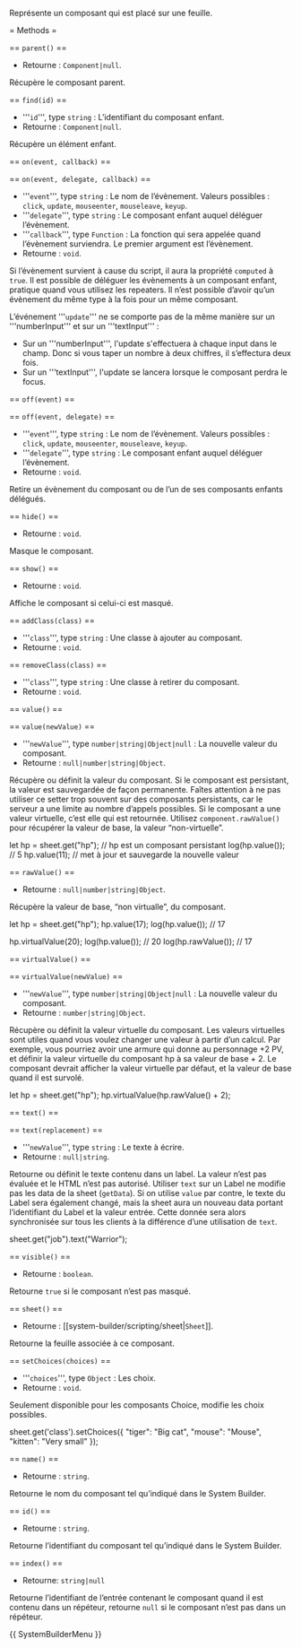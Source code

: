 Représente un composant qui est placé sur une feuille.

= Methods =

== <code>parent()</code> ==

* Retourne : <code>Component|null</code>.

Récupère le composant parent.

== <code>find(id)</code> ==

* '''<code>id</code>''', type <code>string</code> : L’identifiant du composant enfant.
* Retourne : <code>Component|null</code>.

Récupère un élément enfant.

== <code>on(event, callback)</code> ==

== <code>on(event, delegate, callback)</code> ==

* '''<code>event</code>''', type <code>string</code> : Le nom de l’évènement. Valeurs possibles : <code>click</code>, <code>update</code>, <code>mouseenter</code>, <code>mouseleave</code>, <code>keyup</code>.
* '''<code>delegate</code>''', type <code>string</code> : Le composant enfant auquel déléguer l’évènement.
* '''<code>callback</code>''', type <code>Function</code> : La fonction qui sera appelée quand l’évènement surviendra. Le premier argument est l’évènement.
* Retourne : <code>void</code>.

Si l’évènement survient à cause du script, il aura la propriété <code>computed</code> à <code>true</code>. Il est possible de déléguer les évènements à un composant enfant, pratique quand vous utilisez les repeaters. Il n’est possible d’avoir qu’un évènement du même type à la fois pour un même composant.

L’événement '''<code>update</code>''' ne se comporte pas de la même manière sur un '''numberInput''' et sur un '''textInput''' :
* Sur un '''numberInput''', l'update s'effectuera à chaque input dans le champ. Donc si vous taper un nombre à deux chiffres, il s’effectura deux fois.
* Sur un '''textInput''', l'update se lancera lorsque le composant perdra le focus.

== <code>off(event)</code> ==

== <code>off(event, delegate)</code> ==

* '''<code>event</code>''', type <code>string</code> : Le nom de l’évènement. Valeurs possibles : <code>click</code>, <code>update</code>, <code>mouseenter</code>, <code>mouseleave</code>, <code>keyup</code>.
* '''<code>delegate</code>''', type <code>string</code> : Le composant enfant auquel déléguer l’évènement.
* Retourne : <code>void</code>.

Retire un évènement du composant ou de l’un de ses composants enfants délégués.

== <code>hide()</code> ==

* Retourne : <code>void</code>.

Masque le composant.

== <code>show()</code> ==

* Retourne : <code>void</code>.

Affiche le composant si celui-ci est masqué.

== <code>addClass(class)</code> ==

* '''<code>class</code>''', type <code>string</code> : Une classe à ajouter au composant.
* Retourne : <code>void</code>.

== <code>removeClass(class)</code> ==

* '''<code>class</code>''', type <code>string</code> : Une classe à retirer du composant.
* Retourne : <code>void</code>.

== <code>value()</code> ==

== <code>value(newValue)</code> ==

* '''<code>newValue</code>''', type <code>number|string|Object|null</code> : La nouvelle valeur du composant.
* Retourne : <code>null|number|string|Object</code>.

Récupère ou définit la valeur du composant. Si le composant est persistant, la valeur est sauvegardée de façon permanente. Faîtes attention à ne pas utiliser ce setter trop souvent sur des composants persistants, car le serveur a une limite au nombre d’appels possibles. Si le composant a une valeur virtuelle, c’est elle qui est retournée. Utilisez <code>component.rawValue()</code> pour récupérer la valeur de base, la valeur “non-virtuelle”.

<syntaxhighlight lang="javascript">
let hp = sheet.get("hp");  // hp est un composant persistant
log(hp.value());  // 5
hp.value(11);  // met à jour et sauvegarde la nouvelle valeur
</syntaxhighlight>

== <code>rawValue()</code> ==

* Retourne : <code>null|number|string|Object</code>.

Récupère la valeur de base, “non virtualle”, du composant.

<syntaxhighlight lang="javascript">
let hp = sheet.get("hp");
hp.value(17);
log(hp.value());  // 17

hp.virtualValue(20);
log(hp.value());  // 20
log(hp.rawValue());  // 17
</syntaxhighlight>

== <code>virtualValue()</code> ==

== <code>virtualValue(newValue)</code> ==

* '''<code>newValue</code>''', type <code>number|string|Object|null</code> : La nouvelle valeur du composant.
* Retourne : <code>number|string|Object</code>.

Récupère ou définit la valeur virtuelle du composant. Les valeurs virtuelles sont utiles quand vous voulez changer une valeur à partir d’un calcul. Par exemple, vous pourriez avoir une armure qui donne au personnage +2 PV, et définir la valeur virtuelle du composant hp à sa valeur de base + 2. Le composant devrait afficher la valeur virtuelle par défaut, et la valeur de base quand il est survolé.

<syntaxhighlight lang="javascript">
let hp = sheet.get("hp");
hp.virtualValue(hp.rawValue() + 2);
</syntaxhighlight>

== <code>text()</code> ==

== <code>text(replacement)</code> ==

* '''<code>newValue</code>''', type <code>string</code> : Le texte à écrire.
* Retourne : <code>null|string</code>.

Retourne ou définit le texte contenu dans un label. La valeur n’est pas évaluée et le HTML n’est pas autorisé. Utiliser <code>text</code> sur un Label ne modifie pas les data de la sheet (<code>getData</code>). Si on utilise <code>value</code> par contre, le texte du Label sera également changé, mais la sheet aura un nouveau data portant l’identifiant du Label et la valeur entrée. Cette donnée sera alors synchronisée sur tous les clients à la différence d’une utilisation de <code>text</code>.

<syntaxhighlight lang="javascript">
sheet.get("job").text("Warrior");
</syntaxhighlight>

== <code>visible()</code> ==

* Retourne : <code>boolean</code>.

Retourne <code>true</code> si le composant n’est pas masqué.

== <code>sheet()</code> ==

* Retourne : [[system-builder/scripting/sheet|<code>Sheet</code>]].

Retourne la feuille associée à ce composant.

== <code>setChoices(choices)</code> ==

* '''<code>choices</code>''', type <code>Object</code> : Les choix.
* Retourne : <code>void</code>.

Seulement disponible pour les composants Choice, modifie les choix possibles.

<syntaxhighlight lang="javascript">
sheet.get('class').setChoices({
    "tiger": "Big cat",
    "mouse": "Mouse",
    "kitten": "Very small"
});
</syntaxhighlight>

== <code>name()</code> ==

* Retourne : <code>string</code>.

Retourne le nom du composant tel qu’indiqué dans le System Builder.

== <code>id()</code> ==

* Retourne : <code>string</code>.

Retourne l’identifiant du composant tel qu’indiqué dans le System Builder.

== <code>index()</code> ==

* Retourne: <code>string|null</code>

Retourne l’identifiant de l’entrée contenant le composant quand il est contenu dans un répéteur, retourne <code>null</code> si le composant n’est pas dans un répéteur.

{{ SystemBuilderMenu }}